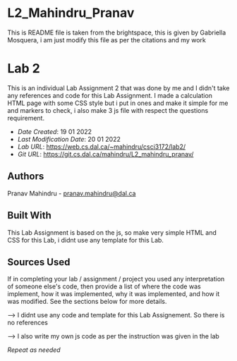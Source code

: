 # L2_Mahindru_Pranav

This is README file is taken from the brightspace, this is given by Gabriella Mosquera, i am just modify this file as per the citations and my work

<!--- The following README.md sample file was adapted from https://gist.github.com/PurpleBooth/109311bb0361f32d87a2#file-readme-template-md by Gabriella Mosquera for academic use ---> 
<!--- You may delete any comments in this sample README.md file. If needing to use as a .txt file then simply delete all comments, edit as needed, and save as a README.txt file --->

# Lab 2

This is an individual Lab Assignment 2 that was done by me and I didn't take any references and code for this Lab Assignment. I made a calculation HTML page with some CSS style but i put in ones and make it simple for me and markers to check, i also make 3 js file with respect the questions requirement. 

* *Date Created*: 19 01 2022
* *Last Modification Date*: 20 01 2022
* *Lab URL*: <https://web.cs.dal.ca/~mahindru/csci3172/lab2/>
* *Git URL*: <https://git.cs.dal.ca/mahindru/L2_mahindru_pranav/>

## Authors

Pranav Mahindru - pranav.mahindru@dal.ca

## Built With

This Lab Assignment is based on the js, so make very simple HTML and CSS for this Lab, i didnt use any template for this Lab. 

## Sources Used

If in completing your lab / assignment / project you used any interpretation of someone else's code, then provide a list of where the code was implement, how it was implemented, why it was implemented, and how it was modified. See the sections below for more details.

--> I didnt use any code and template for this Lab Assignement. So there is no references

--> I also write my own js code as per the instruction was given in the lab

*Repeat as needed*